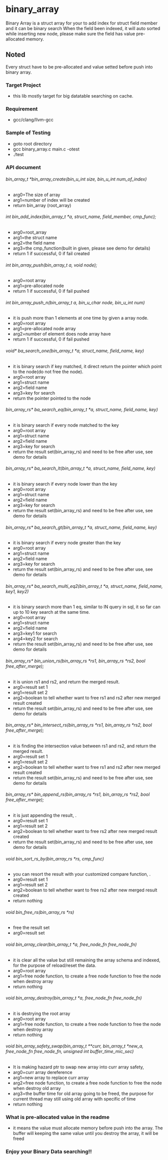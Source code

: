 # binary_array
Binary Array is a struct array for your to add index for struct field member and it can be binary search
When the field been indexed, it will auto sorted while inserting new node, please make sure the field has value pre-allocated memory.

## Noted
Every struct have to be pre-allocated and value setted before push into binary array.

### Target Project
- this lib mostly target for big datatable searching on cache.

### Requirement
- gcc/clang/llvm-gcc


### Sample of Testing
- goto root directory
- gcc binary_array.c main.c -otest
- ./test

### API document
###### bin_array_t *bin_array_create(bin_u_int size, bin_u_int num_of_index)
* arg0=The size of array
* arg1=number of index will be created
* return bin_array (root_array)

###### int bin_add_index(bin_array_t *a, struct_name, field_member, cmp_func);
* arg0=root_array
* arg1=the struct name
* arg2=the field name
* arg3=the cmp_function(built in given, please see demo for details)
* return 1 if successful, 0 if fail created

###### int bin_array_push(bin_array_t *a, void* node);
* arg0=root array
* arg1=pre-allocated node
* return 1 if successful, 0 if fail pushed

###### int bin_array_push_n(bin_array_t *a,  bin_u_char* node, bin_u_int num)
* it is push more than 1 elements at one time by given a array node.
* arg0=root array
* arg1=pre-allocated node array
* arg2=number of element does node array have
* return 1 if successful, 0 if fail pushed 

###### void* ba_search_one(bin_array_t *a, struct_name, field_name, key)
* it is binary search if key matched, it direct return the pointer which point to the node(do not free the node).
* arg0=root array
* arg1=struct name
* arg2=field name
* arg3=key for search
* return the pointer pointed to the node 


###### bin_array_rs* ba_search_eq(bin_array_t *a, struct_name, field_name, key)
* it is binary search if every node matched to the key
* arg0=root array
* arg1=struct name
* arg2=field name
* arg3=key for search
* return the result set(bin_array_rs) and need to be free after use, see demo for details 


###### bin_array_rs* ba_search_lt(bin_array_t *a, struct_name, field_name, key)
* it is binary search if every node lower than the key
* arg0=root array
* arg1=struct name
* arg2=field name
* arg3=key for search
* return the result set(bin_array_rs) and need to be free after use, see demo for details 


###### bin_array_rs* ba_search_gt(bin_array_t *a, struct_name, field_name, key)
* it is binary search if every node greater than the key
* arg0=root array
* arg1=struct name
* arg2=field name
* arg3=key for search
* return the result set(bin_array_rs) and need to be free after use, see demo for details 


###### bin_array_rs* ba_search_multi_eq2(bin_array_t *a, struct_name, field_name, key1, key2)
* it is binary search more than 1 eq, similar to IN query in sql, it so far can up to 10 key search at the same time.
* arg0=root array
* arg1=struct name
* arg2=field name
* arg3=key1 for search
* arg4=key2 for search
* return the result set(bin_array_rs) and need to be free after use, see demo for details 

###### bin_array_rs* bin_union_rs(bin_array_rs *rs1, bin_array_rs *rs2, bool free_after_merge);
* it is union rs1 and rs2, and return the merged result.
* arg0=result set 1
* arg1=result set 2
* arg2=boolean to tell whether want to free rs1 and rs2 after new merged result created
* return the result set(bin_array_rs) and need to be free after use, see demo for details 


###### bin_array_rs* bin_intersect_rs(bin_array_rs *rs1, bin_array_rs *rs2, bool free_after_merge);
* it is finding the intersection value between rs1 and rs2, and return the merged result.
* arg0=result set 1
* arg1=result set 2
* arg2=boolean to tell whether want to free rs1 and rs2 after new merged result created
* return the result set(bin_array_rs) and need to be free after use, see demo for details 


###### bin_array_rs* bin_append_rs(bin_array_rs *rs1, bin_array_rs *rs2, bool free_after_merge);
* it is just appending the result, .
* arg0=result set 1
* arg1=result set 2
* arg2=boolean to tell whether want to free rs2 after new merged result created
* return the result set(bin_array_rs) and need to be free after use, see demo for details 

###### void bin_sort_rs_by(bin_array_rs *rs, cmp_func) 
* you can resort the result with your customized compare function, .
* arg0=result set 1
* arg1=result set 2
* arg2=boolean to tell whether want to free rs2 after new merged result created
* return nothing

###### void bin_free_rs(bin_array_rs *rs)
* free the result set
* arg0=result set

###### void bin_array_clear(bin_array_t *a, free_node_fn free_node_fn)
* it is clear all the value but still remaining the array schema and indexed, for the purpose of reload/reset the data.
* arg0=root array
* arg1=free node function, to create a free node function to free the node when destroy array
* return nothing

###### void bin_array_destroy(bin_array_t *a, free_node_fn free_node_fn)
* it is destrying the root array
* arg0=root array
* arg1=free node function, to create a free node function to free the node when destroy array
* return nothing


###### void bin_array_safety_swap(bin_array_t **curr, bin_array_t *new_a, free_node_fn free_node_fn, unsigned int buffer_time_mic_sec)
* It is making hazard ptr to swap new array into curr array safety, 
* arg0=curr array dereference
* arg1=new array to replace curr array
* arg2=free node function, to create a free node function to free the node when destroy old array
* arg3=the buffer time for old array going to be freed, the purpose for current thread may still using old array with specific of time
* return nothing

### What is pre-allocated value in the readme
* it means the value must allocate memory before push into the array. The buffer will keeping the same value until you destroy the array, it will be freed

### Enjoy your Binary Data searching!!